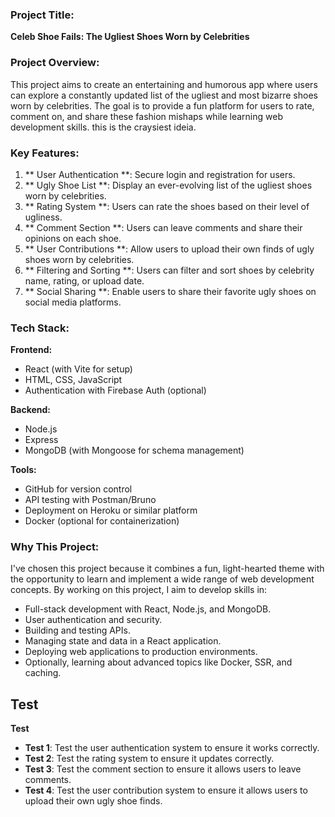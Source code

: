 ### Project Title:
**Celeb Shoe Fails: The Ugliest Shoes Worn by Celebrities**

### Project Overview:
This project aims to create an entertaining and humorous app where users can explore a constantly updated list of the ugliest and most bizarre shoes worn by celebrities. The goal is to provide a fun platform for users to rate, comment on, and share these fashion mishaps while learning web development skills.
this is the craysiest ideia.

### Key Features:
1. ** User Authentication **: Secure login and registration for users.
2. ** Ugly Shoe List **: Display an ever-evolving list of the ugliest shoes worn by celebrities.
3. ** Rating System **: Users can rate the shoes based on their level of ugliness.
4. ** Comment Section **: Users can leave comments and share their opinions on each shoe.
5. ** User Contributions **: Allow users to upload their own finds of ugly shoes worn by celebrities.
6. ** Filtering and Sorting **: Users can filter and sort shoes by celebrity name, rating, or upload date.
7. ** Social Sharing **: Enable users to share their favorite ugly shoes on social media platforms.

### Tech Stack:
**Frontend:**
- React (with Vite for setup)
- HTML, CSS, JavaScript
- Authentication with Firebase Auth (optional)

**Backend:**
- Node.js
- Express
- MongoDB (with Mongoose for schema management)

**Tools:**
- GitHub for version control
- API testing with Postman/Bruno
- Deployment on Heroku or similar platform
- Docker (optional for containerization)

### Why This Project:
I've chosen this project because it combines a fun, light-hearted theme with the opportunity to learn and implement a wide range of web development concepts. By working on this project, I aim to develop skills in:
- Full-stack development with React, Node.js, and MongoDB.
- User authentication and security.
- Building and testing APIs.
- Managing state and data in a React application.
- Deploying web applications to production environments.
- Optionally, learning about advanced topics like Docker, SSR, and caching.

## Test

**Test**
* **Test 1**: Test the user authentication system to ensure it works correctly.
* **Test 2**: Test the rating system to ensure it updates correctly.
* **Test 3**: Test the comment section to ensure it allows users to leave comments.
* **Test 4**: Test the user contribution system to ensure it allows users to upload their own
ugly shoe finds.
